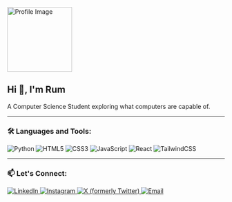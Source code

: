 <img src="https://media.discordapp.net/attachments/1298754802536419338/1309463891855675452/file-l6HcEEE2v13frmoHR2MoSYZK.png?ex=6741acc8&is=67405b48&hm=65be27d0e95a0cb2a6e1eb9e88716472a47a28cdb7c9935775ff507694624517&=&format=webp&quality=lossless&width=1222&height=1222" alt="Profile Image" width="150" height="150" style="margin-right: 20px;"/>

## Hi 👋, I'm Rum  
A Computer Science Student exploring what computers are capable of.

---

### 🛠️ Languages and Tools:
<div>
  <img src="https://img.shields.io/badge/Python-3776AB?style=for-the-badge&logo=python&logoColor=white" alt="Python"/>
  <img src="https://img.shields.io/badge/HTML5-E34F26?style=for-the-badge&logo=html5&logoColor=white" alt="HTML5"/>
  <img src="https://img.shields.io/badge/CSS3-1572B6?style=for-the-badge&logo=css3&logoColor=white" alt="CSS3"/>
  <img src="https://img.shields.io/badge/JavaScript-F7DF1E?style=for-the-badge&logo=javascript&logoColor=black" alt="JavaScript"/>
  <img src="https://img.shields.io/badge/React-61DAFB?style=for-the-badge&logo=react&logoColor=black" alt="React"/>
  <img src="https://img.shields.io/badge/TailwindCSS-06B6D4?style=for-the-badge&logo=tailwindcss&logoColor=white" alt="TailwindCSS"/>
</div>

---

### 📫 Let's Connect:
<div>
  <a href="https://www.linkedin.com/in/aymen-nhaila-9ab6b5319/" target="_blank">
    <img src="https://img.shields.io/badge/LinkedIn-0A66C2?style=for-the-badge&logo=linkedin&logoColor=white" alt="LinkedIn"/>
  </a>
  <a href="https://instagram.com/lurantys" target="_blank">
    <img src="https://img.shields.io/badge/Instagram-E4405F?style=for-the-badge&logo=instagram&logoColor=white" alt="Instagram"/>
  </a>
  <a href="https://twitter.com/octopathic" target="_blank">
    <img src="https://img.shields.io/badge/X-%231DA1F2?style=for-the-badge&logo=x&logoColor=white" alt="X (formerly Twitter)"/>
  </a>
  <a href="mailto:a.nhaila@aui.ma" target="_blank">
    <img src="https://img.shields.io/badge/Email-D14836?style=for-the-badge&logo=gmail&logoColor=white" alt="Email"/>
  </a>
</div>
